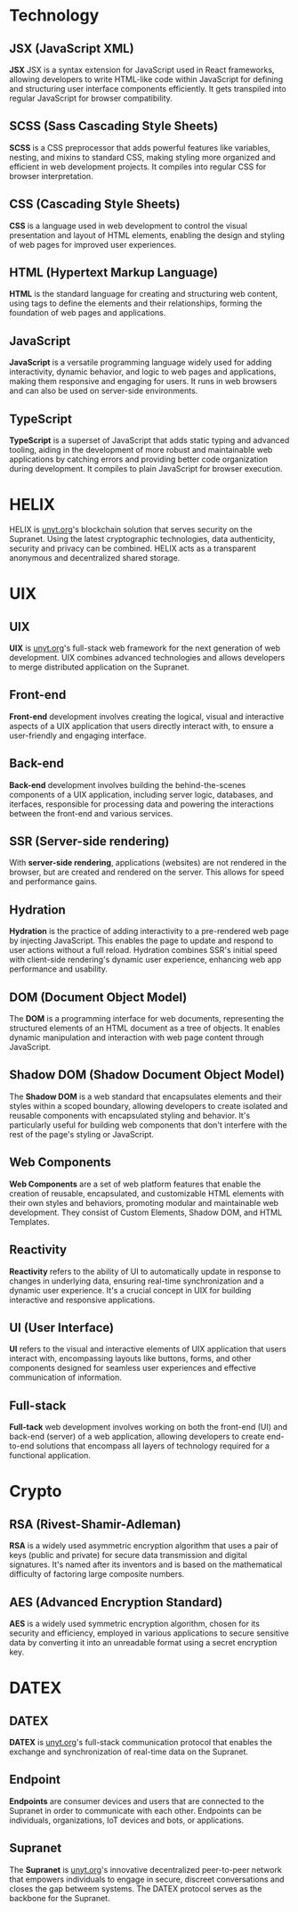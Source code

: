 # Technology
## JSX (JavaScript XML)
**JSX** JSX is a syntax extension for JavaScript used in React frameworks, allowing developers to write HTML-like code within JavaScript for defining and structuring user interface components efficiently. It gets transpiled into regular JavaScript for browser compatibility.

## SCSS (Sass Cascading Style Sheets)
**SCSS** is a CSS preprocessor that adds powerful features like variables, nesting, and mixins to standard CSS, making styling more organized and efficient in web development projects. It compiles into regular CSS for browser interpretation.

## CSS (Cascading Style Sheets)
**CSS** is a language used in web development to control the visual presentation and layout of HTML elements, enabling the design and styling of web pages for improved user experiences.

## HTML (Hypertext Markup Language)
**HTML** is the standard language for creating and structuring web content, using tags to define the elements and their relationships, forming the foundation of web pages and applications.

## JavaScript
**JavaScript** is a versatile programming language widely used for adding interactivity, dynamic behavior, and logic to web pages and applications, making them responsive and engaging for users. It runs in web browsers and can also be used on server-side environments.

## TypeScript
**TypeScript** is a superset of JavaScript that adds static typing and advanced tooling, aiding in the development of more robust and maintainable web applications by catching errors and providing better code organization during development. It compiles to plain JavaScript for browser execution.


# HELIX
HELIX is [unyt.org](https://unyt.org)'s blockchain solution that serves security on the Supranet. Using the latest cryptographic technologies, data authenticity, security and privacy can be combined. HELIX acts as a transparent anonymous and decentralized shared storage.

# UIX
## UIX
**UIX** is [unyt.org](https://unyt.org)'s full-stack web framework for the next generation of web development. UIX combines advanced technologies and allows developers to merge distributed application on the Supranet.

## Front-end
**Front-end** development involves creating the logical, visual and interactive aspects of a UIX application that users directly interact with, to ensure a user-friendly and engaging interface.

## Back-end
**Back-end** development involves building the behind-the-scenes components of a UIX application, including server logic, databases, and iterfaces, responsible for processing data and powering the interactions between the front-end and various services.

## SSR (Server-side rendering)
With **server-side rendering**, applications (websites) are not rendered in the browser, but are created and rendered on the server. This allows for speed and performance gains.

## Hydration
**Hydration** is the practice of adding interactivity to a pre-rendered web page by injecting JavaScript. This enables the page to update and respond to user actions without a full reload. Hydration combines SSR's initial speed with client-side rendering's dynamic user experience, enhancing web app performance and usability.

## DOM (Document Object Model)
The **DOM** is a programming interface for web documents, representing the structured elements of an HTML document as a tree of objects. It enables dynamic manipulation and interaction with web page content through JavaScript.

## Shadow DOM (Shadow Document Object Model)
The **Shadow DOM** is a web standard that encapsulates elements and their styles within a scoped boundary, allowing developers to create isolated and reusable components with encapsulated styling and behavior. It's particularly useful for building web components that don't interfere with the rest of the page's styling or JavaScript.

## Web Components
**Web Components** are a set of web platform features that enable the creation of reusable, encapsulated, and customizable HTML elements with their own styles and behaviors, promoting modular and maintainable web development. They consist of Custom Elements, Shadow DOM, and HTML Templates.

## Reactivity
**Reactivity** refers to the ability of UI to automatically update in response to changes in underlying data, ensuring real-time synchronization and a dynamic user experience. It's a crucial concept in UIX for building interactive and responsive applications.

## UI (User Interface)
**UI** refers to the visual and interactive elements of UIX application that users interact with, encompassing layouts like buttons, forms, and other components designed for seamless user experiences and effective communication of information.

## Full-stack
**Full-tack** web development involves working on both the front-end (UI) and back-end (server) of a web application, allowing developers to create end-to-end solutions that encompass all layers of technology required for a functional application.

# Crypto
## RSA (Rivest-Shamir-Adleman)
**RSA** is a widely used asymmetric encryption algorithm that uses a pair of keys (public and private) for secure data transmission and digital signatures. It's named after its inventors and is based on the mathematical difficulty of factoring large composite numbers.

## AES (Advanced Encryption Standard)
**AES** is a widely used symmetric encryption algorithm, chosen for its security and efficiency, employed in various applications to secure sensitive data by converting it into an unreadable format using a secret encryption key.

# DATEX
## DATEX
**DATEX** is [unyt.org](https://unyt.org)'s full-stack communication protocol that enables the exchange and synchronization of real-time data on the Supranet.

## Endpoint
**Endpoints** are consumer devices and users that are connected to the Supranet in order to communicate with each other. Endpoints can be individuals, organizations, IoT devices and bots, or applications.

## Supranet
The **Supranet** is [unyt.org](https://unyt.org)'s innovative decentralized peer-to-peer network that empowers individuals to engage in secure, discreet conversations and closes the gap betweem systems. The DATEX protocol serves as the backbone for the Supranet.
